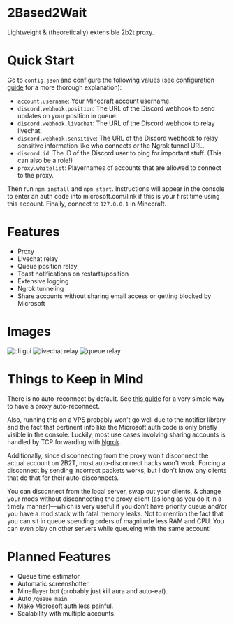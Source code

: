 # 2Based2Wait

Lightweight & (theoretically) extensible 2b2t proxy.

# Quick Start

Go to `config.json` and configure the following values (see [configuration guide](https://github.com/Enchoseon/2based2wait/wiki/Configuration-Guide) for a more thorough explanation):

- `account.username`: Your Minecraft account username.
- `discord.webhook.position`: The URL of the Discord webhook to send updates on your position in queue.
- `discord.webhook.livechat`: The URL of the Discord webhook to relay livechat.
- `discord.webhook.sensitive`: The URL of the Discord webhook to relay sensitive information like who connects or the Ngrok tunnel URL.
- `discord.id`: The ID of the Discord user to ping for important stuff. (This can also be a role!)
- `proxy.whitelist`: Playernames of accounts that are allowed to connect to the proxy.

Then run `npm install` and `npm start`. Instructions will appear in the console to enter an auth code into microsoft.com/link if this is your first time using this account. Finally, connect to `127.0.0.1` in Minecraft.

# Features

- Proxy
- Livechat relay
- Queue position relay
- Toast notifications on restarts/position
- Extensive logging
- Ngrok tunneling
- Share accounts without sharing email access or getting blocked by Microsoft

# Images

![cli gui](https://files.catbox.moe/osgsqc.png "cli gui")
![livechat relay](https://files.catbox.moe/b3fl8s.png "livechat relay")
![queue relay](https://files.catbox.moe/dgepgx.png "queue gui")

# Things to Keep in Mind

There is no auto-reconnect by default. See [this guide](https://github.com/Enchoseon/2based2wait/wiki/How-to-Auto-Reconnect-with-Supervisor) for a very simple way to have a proxy auto-reconnect.

Also, running this on a VPS probably won't go well due to the notifier library and the fact that pertinent info like the Microsoft auth code is only briefly visible in the console. Luckily, most use cases involving sharing accounts is handled by TCP forwarding with [Ngrok](https://ngrok.com/).

Additionally, since disconnecting from the proxy won't disconnect the actual account on 2B2T, most auto-disconnect hacks won't work. Forcing a disconnect by sending incorrect packets works, but I don't know any clients that do that for their auto-disconnects.

You can disconnect from the local server, swap out your clients, & change your mods without disconnecting the proxy client (as long as you do it in a timely manner)—which is very useful if you don't have priority queue and/or you have a mod stack with fatal memory leaks. Not to mention the fact that you can sit in queue spending orders of magnitude less RAM and CPU. You can even play on other servers while queueing with the same account!

# Planned Features

- Queue time estimator.
- Automatic screenshotter.
- Mineflayer bot (probably just kill aura and auto-eat).
- Auto `/queue main`.
- Make Microsoft auth less painful.
- Scalability with multiple accounts.

